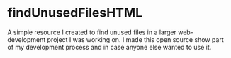 # findUnusedFilesHTML
A simple resource I created to find unused files in a larger web-development project I was working on. I made this open source show part of my development process and in case anyone else wanted to use it. 
